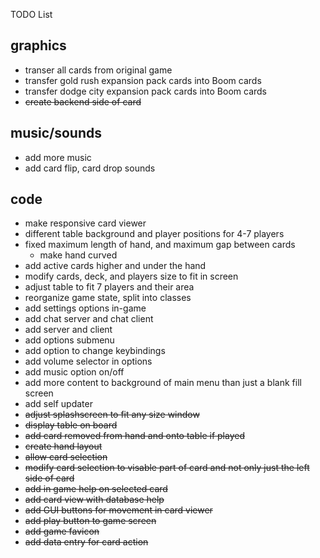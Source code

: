 TODO List

## graphics
* transer all cards from original game 
* transfer gold rush expansion pack cards into Boom cards
* transfer dodge city expansion pack cards into Boom cards
* ~~create backend side of card~~

## music/sounds
* add more music
* add card flip, card drop sounds

## code
* make responsive card viewer 
* different table background and player positions for 4-7 players
* fixed maximum length of hand, and maximum gap between cards
	* make hand curved
* add active cards higher and under the hand
* modify cards, deck, and players size to fit in screen
* adjust table to fit 7 players and their area
* reorganize game state, split into classes
* add settings options in-game
* add chat server and chat client
* add server and client
* add options submenu
* add option to change keybindings
* add volume selector in options
* add music option on/off
* add more content to background of main menu than just a blank fill screen
* add self updater
* ~~adjust splashscreen to fit any size window~~
* ~~display table on board~~
* ~~add card removed from hand and onto table if played~~
* ~~create hand layout~~
* ~~allow card selection~~
* ~~modify card selection to visable part of card and not only just the left side of card~~
* ~~add in game help on selected card~~
* ~~add card view with database help~~
* ~~add GUI buttons for movement in card viewer~~ 
* ~~add play button to game screen~~
* ~~add game favicon~~
* ~~add data entry for card action~~
